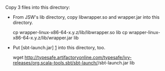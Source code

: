 Copy 3 files into this directory:

* From JSW's lib directory, copy libwrapper.so and wrapper.jar into this directory.

    cp wrapper-linux-x86-64-x.y.z/lib/libwrapper.so lib
    cp wrapper-linux-x86-64-x.y.z/lib/wrapper.jar lib

* Put [sbt-launch.jar] [1] into this directory, too. 

    wget http://typesafe.artifactoryonline.com/typesafe/ivy-releases/org.scala-tools.sbt/sbt-launch/<version>/sbt-launch.jar lib

[1]: http://typesafe.artifactoryonline.com/typesafe/ivy-releases/org.scala-tools.sbt/sbt-launch/0.10.1/sbt-launch.jar "sbt-launch.jar"
